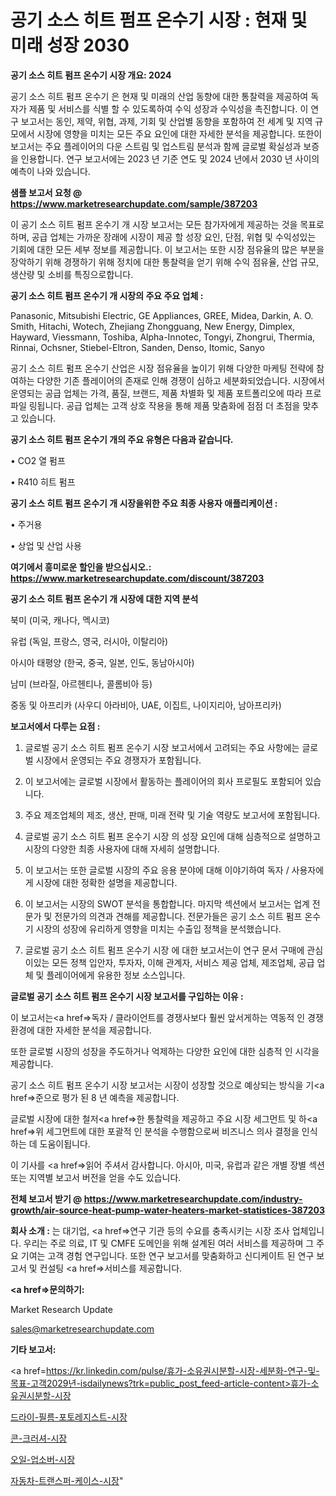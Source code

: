 # 공기 소스 히트 펌프 온수기 시장 : 현재 및 미래 성장 2030

<strong>공기 소스 히트 펌프 온수기 시장 개요: 2024</strong>

공기 소스 히트 펌프 온수기 은 현재 및 미래의 산업 동향에 대한 통찰력을 제공하여 독자가 제품 및 서비스를 식별 할 수 있도록하여 수익 성장과 수익성을 촉진합니다. 이 연구 보고서는 동인, 제약, 위협, 과제, 기회 및 산업별 동향을 포함하여 전 세계 및 지역 규모에서 시장에 영향을 미치는 모든 주요 요인에 대한 자세한 분석을 제공합니다. 또한이 보고서는 주요 플레이어의 다운 스트림 및 업스트림 분석과 함께 글로벌 확실성과 보증을 인용합니다. 연구 보고서에는 2023 년 기준 연도 및 2024 년에서 2030 년 사이의 예측이 나와 있습니다.



<strong>샘플 보고서 요청 @ <a href=https://www.marketresearchupdate.com/sample/387203>https://www.marketresearchupdate.com/sample/387203</a></strong>

이 공기 소스 히트 펌프 온수기 개 시장 보고서는 모든 참가자에게 제공하는 것을 목표로하며, 공급 업체는 가까운 장래에 시장이 제공 할 성장 요인, 단점, 위협 및 수익성있는 기회에 대한 모든 세부 정보를 제공합니다. 이 보고서는 또한 시장 점유율의 많은 부분을 장악하기 위해 경쟁하기 위해 정치에 대한 통찰력을 얻기 위해 수익 점유율, 산업 규모, 생산량 및 소비를 특징으로합니다.



<strong>공기 소스 히트 펌프 온수기 개 시장의 주요 주요 업체 :</strong>

Panasonic, Mitsubishi Electric, GE Appliances, GREE, Midea, Darkin, A. O. Smith, Hitachi, Wotech, Zhejiang Zhongguang, New Energy, Dimplex, Hayward, Viessmann, Toshiba, Alpha-Innotec, Tongyi, Zhongrui, Thermia, Rinnai, Ochsner, Stiebel-Eltron, Sanden, Denso, Itomic, Sanyo

공기 소스 히트 펌프 온수기 산업은 시장 점유율을 높이기 위해 다양한 마케팅 전략에 참여하는 다양한 기존 플레이어의 존재로 인해 경쟁이 심하고 세분화되었습니다. 시장에서 운영되는 공급 업체는 가격, 품질, 브랜드, 제품 차별화 및 제품 포트폴리오에 따라 프로파일 링됩니다. 공급 업체는 고객 상호 작용을 통해 제품 맞춤화에 점점 더 초점을 맞추고 있습니다.



<strong>공기 소스 히트 펌프 온수기 개의 주요 유형은 다음과 같습니다.</strong>

• CO2 열 펌프

• R410 히트 펌프



<strong>공기 소스 히트 펌프 온수기 개 시장을위한 주요 최종 사용자 애플리케이션 :</strong>

• 주거용

• 상업 및 산업 사용



<strong>여기에서 흥미로운 할인을 받으십시오.: <a href=https://www.marketresearchupdate.com/discount/387203>https://www.marketresearchupdate.com/discount/387203</a></strong>



<strong>공기 소스 히트 펌프 온수기 개 시장에 대한 지역 분석</strong>

북미 (미국, 캐나다, 멕시코)

유럽 (독일, 프랑스, 영국, 러시아, 이탈리아)

아시아 태평양 (한국, 중국, 일본, 인도, 동남아시아)

남미 (브라질, 아르헨티나, 콜롬비아 등)

중동 및 아프리카 (사우디 아라비아, UAE, 이집트, 나이지리아, 남아프리카)



<strong>보고서에서 다루는 요점 :</strong>

1. 글로벌 공기 소스 히트 펌프 온수기 시장 보고서에서 고려되는 주요 사항에는 글로벌 시장에서 운영되는 주요 경쟁자가 포함됩니다.

2. 이 보고서에는 글로벌 시장에서 활동하는 플레이어의 회사 프로필도 포함되어 있습니다.

3. 주요 제조업체의 제조, 생산, 판매, 미래 전략 및 기술 역량도 보고서에 포함됩니다.

4. 글로벌 공기 소스 히트 펌프 온수기 시장 의 성장 요인에 대해 심층적으로 설명하고 시장의 다양한 최종 사용자에 대해 자세히 설명합니다.

5. 이 보고서는 또한 글로벌 시장의 주요 응용 분야에 대해 이야기하여 독자 / 사용자에게 시장에 대한 정확한 설명을 제공합니다.

6. 이 보고서는 시장의 SWOT 분석을 통합합니다. 마지막 섹션에서 보고서는 업계 전문가 및 전문가의 의견과 견해를 제공합니다. 전문가들은 공기 소스 히트 펌프 온수기 시장의 성장에 유리하게 영향을 미치는 수출입 정책을 분석했습니다.

7. 글로벌 공기 소스 히트 펌프 온수기 시장 에 대한 보고서는이 연구 문서 구매에 관심이있는 모든 정책 입안자, 투자자, 이해 관계자, 서비스 제공 업체, 제조업체, 공급 업체 및 플레이어에게 유용한 정보 소스입니다.



<strong>글로벌 공기 소스 히트 펌프 온수기 시장 보고서를 구입하는 이유 :</strong>

이 보고서는<a href=>독자 / 클</a>라이언트를 경쟁사보다 훨씬 앞서게하는 역동적 인 경쟁 환경에 대한 자세한 분석을 제공합니다.

또한 글로벌 시장의 성장을 주도하거나 억제하는 다양한 요인에 대한 심층적 인 시각을 제공합니다.

공기 소스 히트 펌프 온수기 시장 보고서는 시장이 성장할 것으로 예상되는 방식을 기<a href=>준으로</a> 평가 된 8 년 예측을 제공합니다.

글로벌 시장에 대한 철저<a href=>한 통찰력</a>을 제공하고 주요 시장 세그먼트 및 하<a href=>위 세그</a>먼트에 대한 포괄적 인 분석을 수행함으로써 비즈니스 의사 결정을 인식하는 데 도움이됩니다.

이 기사를 <a href=>읽어 주</a>셔서 감사합니다. 아시아, 미국, 유럽과 같은 개별 장별 섹션 또는 지역별 보고서 버전을 얻을 수도 있습니다.



<strong>전체 보고서 받기 @ <a href=https://www.marketresearchupdate.com/industry-growth/air-source-heat-pump-water-heaters-market-statistices-387203>https://www.marketresearchupdate.com/industry-growth/air-source-heat-pump-water-heaters-market-statistices-387203</a></strong>



<strong>회사 소개 :</strong>
는 대기업, <a href=>연구 기</a>관 등의 수요를 충족시키는 시장 조사 업체입니다. 우리는 주로 의료, IT 및 CMFE 도메인을 위해 설계된 여러 서비스를 제공하며 그 주요 기여는 고객 경험 연구입니다. 또한 연구 보고서를 맞춤화하고 신디케이트 된 연구 보고서 및 컨설팅 <a href=>서비</a>스를 제공합니다.



<strong><a href=>문의하기:</a></strong>

Market Research Update

sales@marketresearchupdate.com



<strong>기타 보고서:</strong>

<a href=https://kr.linkedin.com/pulse/휴가-소유권시분할-시장-세분화-연구-및-목표-고객2029년-isdailynews?trk=public_post_feed-article-content>휴가-소유권시분할-시장</a>

<a href=https://www.linkedin.com/pulse/드라이-필름-포토레지스트-시장-현재-및-미래-성장-2029-market-matrix-musings-analysis-f9tif/>드라이-필름-포토레지스트-시장</a>

<a href=https://www.linkedin.com/pulse/콘-크러셔-시장-규모-및-성장-2023-survey-savvy-insights-360-analysis-58cjf/>콘-크러셔-시장</a>

<a href=https://www.linkedin.com/pulse/오일-업소버-시장-세분화-연구-및-목표-고객2029년-trendsetters-talk-360-analysis-tyosf/>오일-업소버-시장</a>

<a href=https://www.linkedin.com/pulse/자동차-트랜스퍼-케이스-시장-동향-및-성장-전망-analytics-avenue-adventures-24-ana-oj8ec/>자동차-트랜스퍼-케이스-시장</a>"
